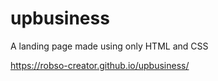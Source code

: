 # upbusiness

A landing page made using only HTML and CSS

https://robso-creator.github.io/upbusiness/
